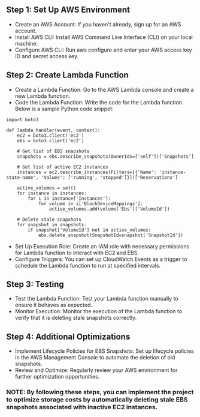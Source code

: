 

## Step 1: Set Up AWS Environment
- Create an AWS Account: If you haven't already, sign up for an AWS account.
- Install AWS CLI: Install AWS Command Line Interface (CLI) on your local machine.
- Configure AWS CLI: Run aws configure and enter your AWS access key ID and secret access key.

## Step 2: Create Lambda Function
- Create a Lambda Function: Go to the AWS Lambda console and create a new Lambda function.
- Code the Lambda Function: Write the code for the Lambda function. Below is a sample Python code snippet:
```
import boto3

def lambda_handler(event, context):
    ec2 = boto3.client('ec2')
    ebs = boto3.client('ec2')
    
    # Get list of EBS snapshots
    snapshots = ebs.describe_snapshots(OwnerIds=['self'])['Snapshots']
    
    # Get list of active EC2 instances
    instances = ec2.describe_instances(Filters=[{'Name': 'instance-state-name', 'Values': ['running', 'stopped']}])['Reservations']
    
    active_volumes = set()
    for instance in instances:
        for i in instance['Instances']:
            for volume in i['BlockDeviceMappings']:
                active_volumes.add(volume['Ebs']['VolumeId'])
    
    # Delete stale snapshots
    for snapshot in snapshots:
        if snapshot['VolumeId'] not in active_volumes:
            ebs.delete_snapshot(SnapshotId=snapshot['SnapshotId'])
```
- Set Up Execution Role: Create an IAM role with necessary permissions for Lambda function to interact with EC2 and EBS.
- Configure Triggers: You can set up CloudWatch Events as a trigger to schedule the Lambda function to run at specified intervals.

## Step 3: Testing
- Test the Lambda Function: Test your Lambda function manually to ensure it behaves as expected.
- Monitor Execution: Monitor the execution of the Lambda function to verify that it is deleting stale snapshots correctly.

## Step 4: Additional Optimizations
- Implement Lifecycle Policies for EBS Snapshots: Set up lifecycle policies in the AWS Management Console to automate the deletion of old snapshots.
- Review and Optimize: Regularly review your AWS environment for further optimization opportunities.


### **NOTE:** By following these steps, you can implement the project to optimize storage costs by automatically deleting stale EBS snapshots associated with inactive EC2 instances.